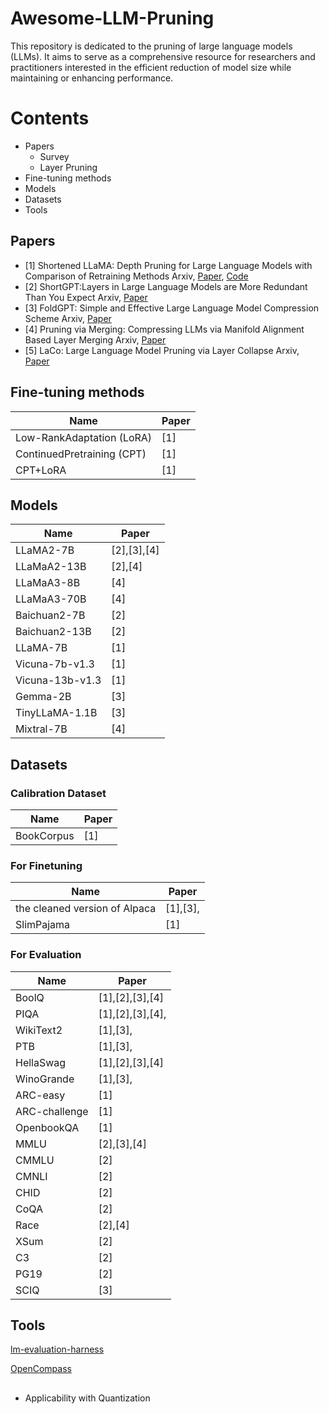 # Awesome-LLM-Pruning

This repository is dedicated to the pruning of large language models (LLMs). It aims to serve as a comprehensive resource for researchers and practitioners interested in the efficient reduction of model size while maintaining or enhancing performance.

# Contents
- Papers
  - Survey
  - Layer Pruning
- Fine-tuning methods
- Models
- Datasets 
- Tools


## Papers


- [1] Shortened LLaMA: Depth Pruning for Large Language Models with Comparison of Retraining Methods
  Arxiv, [Paper](https://arxiv.org/pdf/2402.02834), [Code](https://github.com/Nota-NetsPresso/shortened-llm) 
- [2] ShortGPT:Layers in Large Language Models are More Redundant Than You Expect
  Arxiv, [Paper](https://arxiv.org/pdf/2403.03853)
- [3] FoldGPT: Simple and Effective Large Language Model Compression Scheme
  Arxiv, [Paper](https://arxiv.org/pdf/2407.00928)
- [4] Pruning via Merging: Compressing LLMs via Manifold Alignment Based Layer Merging
  Arxiv, [Paper](https://arxiv.org/pdf/2406.16330)
- [5] LaCo: Large Language Model Pruning via Layer Collapse
  Arxiv, [Paper](https://arxiv.org/pdf/2402.11187)

  
## Fine-tuning methods
| Name     | Paper         |
|----------|--------------|
| Low-RankAdaptation (LoRA)    | [1]   | 
| ContinuedPretraining (CPT)    | [1]   | 
| CPT+LoRA    | [1]   | 
 

## Models
| Name     | Paper         |
|----------|--------------|
| LLaMA2-7B    | [2],[3],[4]  | 
| LLaMaA2-13B      | [2],[4]    |
| LLaMaA3-8B      | [4]     |
| LLaMaA3-70B      | [4]     |
| Baichuan2-7B   |   [2]           |
| Baichuan2-13B   |   [2]           |
| LLaMA-7B    | [1]    | 
| Vicuna-7b-v1.3    | [1]    | 
| Vicuna-13b-v1.3    | [1]    | 
| Gemma-2B |  [3] |
| TinyLLaMA-1.1B |  [3] |
| Mixtral-7B      | [4]     |

## Datasets 
### Calibration Dataset
| Name     | Paper         |
|----------|--------------|
| BookCorpus   | [1]    | 

### For Finetuning
| Name     | Paper         |
|----------|--------------|
| the cleaned version of Alpaca  |   [1],[3],  |
| SlimPajama      |   [1]   |

### For Evaluation
| Name     | Paper         |
|----------|--------------|
| BoolQ   |  [1],[2],[3],[4]   | 
| PIQA    |    [1],[2],[3],[4], |
| WikiText2   |   [1],[3],  |
| PTB  |   [1],[3],  |
| HellaSwag |    [1],[2],[3],[4]  |
| WinoGrande |   [1],[3],   |
| ARC-easy |   [1]   |
| ARC-challenge |   [1]   |
| OpenbookQA |   [1]   |
| MMLU |   [2],[3],[4]  |
| CMMLU |   [2]   |
| CMNLI |   [2]   |
| CHID |   [2]   |
| CoQA |   [2]   |
| Race |   [2],[4]   |
| XSum |   [2]   |
| C3 |   [2]   |
| PG19 |   [2]   |
| SCIQ |   [3]   |

## Tools
[lm-evaluation-harness](https://github.com/EleutherAI/lm-evaluation-harness)

[OpenCompass](https://github.com/open-compass/opencompass)


## 
- Applicability with Quantization






